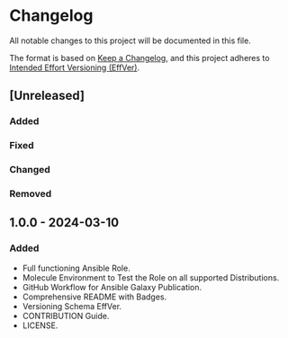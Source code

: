 # Changelog

All notable changes to this project will be documented in this file.

The format is based on [Keep a Changelog](https://keepachangelog.com/en/1.1.0/),
and this project adheres to [Intended Effort Versioning (EffVer)](https://jacobtomlinson.dev/effver/).

## [Unreleased]

### Added

### Fixed

### Changed

### Removed

## 1.0.0 - 2024-03-10

### Added

- Full functioning Ansible Role.
- Molecule Environment to Test the Role on all supported Distributions.
- GitHub Workflow for Ansible Galaxy Publication.
- Comprehensive README with Badges.
- Versioning Schema EffVer.
- CONTRIBUTION Guide.
- LICENSE.
